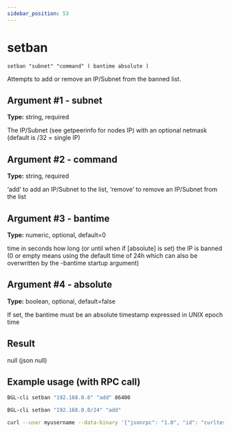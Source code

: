 ```yaml
---
sidebar_position: 53
---
```

# setban

`setban "subnet" "command" ( bantime absolute )`

Attempts to add or remove an IP/Subnet from the banned list.

## Argument #1 - subnet

**Type:** string, required

The IP/Subnet (see getpeerinfo for nodes IP) with an optional netmask (default is /32 = single IP)

## Argument #2 - command

**Type:** string, required

‘add’ to add an IP/Subnet to the list, ‘remove’ to remove an IP/Subnet from the list

## Argument #3 - bantime

**Type:** numeric, optional, default=0

time in seconds how long (or until when if \[absolute\] is set) the IP is banned (0 or empty means using the default time of 24h which can also be overwritten by the -bantime startup argument)

## Argument #4 - absolute

**Type:** boolean, optional, default=false

If set, the bantime must be an absolute timestamp expressed in UNIX epoch time

## Result

null    (json null)

## Example usage (with RPC call)

```sh 
BGL-cli setban "192.168.0.6" "add" 86400
```

```sh
BGL-cli setban "192.168.0.0/24" "add"
```

```sh
curl --user myusername --data-binary '{"jsonrpc": "1.0", "id": "curltest", "method": "setban", "params": ["192.168.0.6", "add", 86400]}' -H 'content-type: text/plain;' http://127.0.0.1:8334/
```